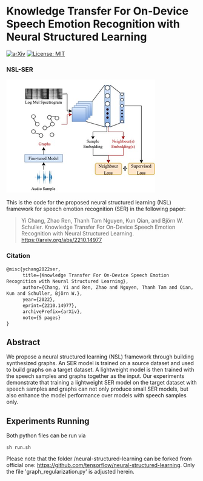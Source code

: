 # Knowledge Transfer For On-Device Speech Emotion Recognition with Neural Structured Learning

[![arXiv](https://img.shields.io/badge/arXiv-2210.14977-b31b1b.svg)](https://arxiv.org/abs/2210.14977)
[![License: MIT](https://img.shields.io/badge/License-MIT-yellow.svg)](https://opensource.org/licenses/MIT)

### NSL-SER

![](nsl-framework.jpg)

This is the code for the proposed neural structured learning (NSL) framework for speech emotion recognition (SER) in the following paper: 

>Yi Chang, Zhao Ren, Thanh Tam Nguyen, Kun Qian, and Björn W. Schuller. Knowledge Transfer For On-Device Speech Emotion Recognition with Neural Structured Learning. https://arxiv.org/abs/2210.14977

### Citation

```
@misc{ychang2022ser,
      title={Knowledge Transfer For On-Device Speech Emotion Recognition with Neural Structured Learning}, 
      author={Chang, Yi and Ren, Zhao and Nguyen, Thanh Tam and Qian, Kun and Schuller, Björn W.},
      year={2022},
      eprint={2210.14977},
      archivePrefix={arXiv},
      note={5 pages}
}
```

## Abstract

We propose a neural structured learning (NSL) framework through building synthesized graphs. An SER model is trained on a source dataset and used to build graphs on a target dataset. A lightweight model is then trained with the speech samples and graphs together as the input. Our experiments demonstrate that training a lightweight SER model on the target dataset with speech samples and graphs can not only produce small SER models, but also enhance the model performance over models with speech samples only.


## Experiments Running

Both python files can be run via

```
sh run.sh
```
Please note that the folder /neural-structured-learning can be forked from official one: https://github.com/tensorflow/neural-structured-learning. Only the file 'graph_regularization.py' is adjusted herein. 
